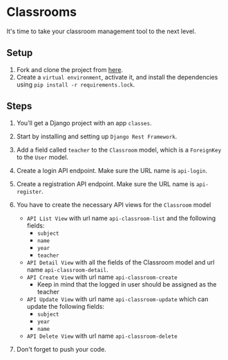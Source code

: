 # Classrooms

It's time to take your classroom management tool to the next level.

## Setup

1. Fork and clone the project from [here](https://github.com/JoinCODED/ClassroomsAPI/).
2. Create a `virtual environment`, activate it, and install the dependencies using `pip install -r requirements.lock`.

## Steps

1. You’ll get a Django project with an app `classes`.
2. Start by installing and setting up `Django Rest Framework`.
3. Add a field called `teacher` to the `Classroom` model, which is a `ForeignKey` to the `User` model.
4. Create a login API endpoint. Make sure the URL name is `api-login`.
5. Create a registration API endpoint. Make sure the URL name is `api-register`.
6. You have to create the necessary API views for the `Classroom` model

   - `API List View` with url name `api-classroom-list` and the following fields:
     - `subject`
     - `name`
     - `year`
     - `teacher`
   - `API Detail View` with all the fields of the Classroom model and url name `api-classroom-detail`.
   - `API Create View` with url name `api-classroom-create`
     - Keep in mind that the logged in user should be assigned as the teacher
   - `API Update View` with url name `api-classroom-update` which can update the following fields:
     - `subject`
     - `year`
     - `name`
   - `API Delete View` with url name `api-classroom-delete`

7. Don't forget to push your code.
